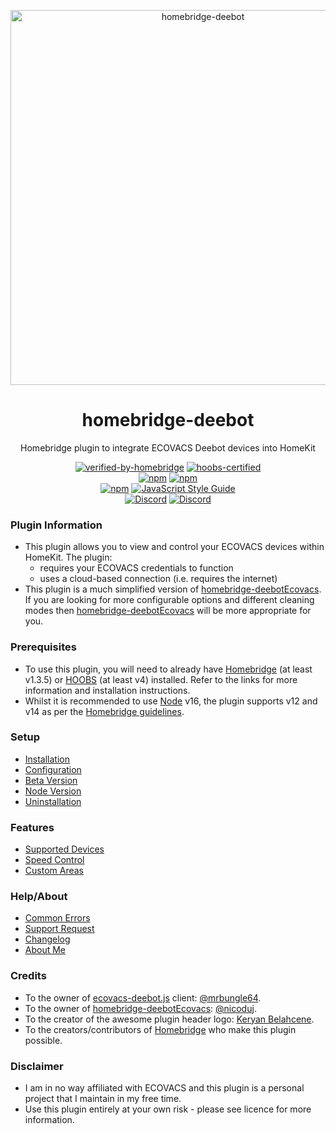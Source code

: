 <p align="center">
   <a href="https://github.com/bwp91/homebridge-deebot"><img alt="homebridge-deebot" src="https://user-images.githubusercontent.com/43026681/101321841-f0eb5280-385d-11eb-8dd4-f57113f6e078.png" width="600px"></a>
</p>
<span align="center">
  
# homebridge-deebot

Homebridge plugin to integrate ECOVACS Deebot devices into HomeKit

[![verified-by-homebridge](https://badgen.net/badge/homebridge/verified/purple)](https://github.com/homebridge/homebridge/wiki/Verified-Plugins)
[![hoobs-certified](https://badgen.net/badge/HOOBS/certified/yellow)](https://plugins.hoobs.org/plugin/homebridge-ewelink)  
[![npm](https://img.shields.io/npm/v/homebridge-deebot/latest?label=latest)](https://www.npmjs.com/package/homebridge-deebot)
[![npm](https://img.shields.io/npm/v/homebridge-deebot/beta?label=beta)](https://github.com/bwp91/homebridge-deebot/wiki/Beta-Version)  
[![npm](https://img.shields.io/npm/dt/homebridge-deebot)](https://www.npmjs.com/package/homebridge-deebot)
[![JavaScript Style Guide](https://img.shields.io/badge/code_style-standard-brightgreen.svg)](https://standardjs.com)  
[![Discord](https://img.shields.io/discord/784827113378676736?color=728ED5&logo=discord&label=bwp91-discord)](https://discord.com/channels/784827113378676736/784827113378676739)
[![Discord](https://img.shields.io/discord/432663330281226270?color=728ED5&logo=discord&label=hb-discord)](https://discord.com/channels/432663330281226270/742733745743855627)

</span>

### Plugin Information

- This plugin allows you to view and control your ECOVACS devices within HomeKit. The plugin:
  - requires your ECOVACS credentials to function
  - uses a cloud-based connection (i.e. requires the internet)
- This plugin is a much simplified version of [homebridge-deebotEcovacs](https://github.com/nicoduj/homebridge-deebotEcovacs). If you are looking for more configurable options and different cleaning modes then [homebridge-deebotEcovacs](https://github.com/nicoduj/homebridge-deebotEcovacs) will be more appropriate for you.

### Prerequisites

- To use this plugin, you will need to already have [Homebridge](https://homebridge.io) (at least v1.3.5) or [HOOBS](https://hoobs.org) (at least v4) installed. Refer to the links for more information and installation instructions.
- Whilst it is recommended to use [Node](https://nodejs.org/en/) v16, the plugin supports v12 and v14 as per the [Homebridge guidelines](https://github.com/homebridge/homebridge/wiki/How-To-Update-Node.js).

### Setup

- [Installation](https://github.com/bwp91/homebridge-deebot/wiki/Installation)
- [Configuration](https://github.com/bwp91/homebridge-deebot/wiki/Configuration)
- [Beta Version](https://github.com/bwp91/homebridge-deebot/wiki/Beta-Version)
- [Node Version](https://github.com/bwp91/homebridge-deebot/wiki/Node-Version)
- [Uninstallation](https://github.com/bwp91/homebridge-deebot/wiki/Uninstallation)

### Features

- [Supported Devices](https://github.com/bwp91/homebridge-deebot/wiki/Supported-Devices)
- [Speed Control](https://github.com/bwp91/homebridge-deebot/wiki/Speed-Control)
- [Custom Areas](https://github.com/bwp91/homebridge-deebot/wiki/Custom-Areas)

### Help/About

- [Common Errors](https://github.com/bwp91/homebridge-deebot/wiki/Common-Errors)
- [Support Request](https://github.com/bwp91/homebridge-deebot/issues/new/choose)
- [Changelog](https://github.com/bwp91/homebridge-deebot/blob/latest/CHANGELOG.md)
- [About Me](https://github.com/sponsors/bwp91)

### Credits

- To the owner of [ecovacs-deebot.js](https://github.com/mrbungle64/ecovacs-deebot.js) client: [@mrbungle64](https://github.com/mrbungle64).
- To the owner of [homebridge-deebotEcovacs](https://github.com/nicoduj/homebridge-deebotEcovacs): [@nicoduj](https://github.com/nicoduj).
- To the creator of the awesome plugin header logo: [Keryan Belahcene](https://www.instagram.com/keryan.me).
- To the creators/contributors of [Homebridge](https://homebridge.io) who make this plugin possible.

### Disclaimer

- I am in no way affiliated with ECOVACS and this plugin is a personal project that I maintain in my free time.
- Use this plugin entirely at your own risk - please see licence for more information.
